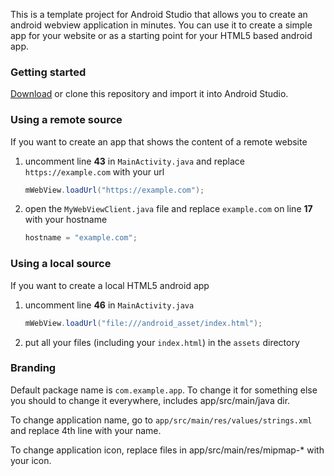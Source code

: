 This is a template project for Android Studio that allows you to create an android webview application in minutes. You can use it to create a simple app for your website or as a starting point for your HTML5 based android app.

### Getting started

[Download](https://github.com/azhinu/Web-to-App/archive/master.zip) or clone this repository and import it into Android Studio.

### Using a remote source

If you want to create an app that shows the content of a remote website

1. uncomment line **43** in `MainActivity.java` and replace `https://example.com` with your url

	```java
	mWebView.loadUrl("https://example.com");
	```

2. open the `MyWebViewClient.java` file and replace `example.com` on line **17** with your hostname

	```java
	hostname = "example.com";
	```

### Using a local source

If you want to create a local HTML5 android app

1. uncomment line **46** in `MainActivity.java`

	```java
	mWebView.loadUrl("file:///android_asset/index.html");
	```

2. put all your files (including your `index.html`) in the `assets` directory

### Branding

Default package name is `com.example.app`. To change it for something else you should to change it everywhere, includes app/src/main/java dir.

To change application name, go to `app/src/main/res/values/strings.xml` and replace 4th line with your name.

To change application icon, replace files in app/src/main/res/mipmap-* with your icon.

